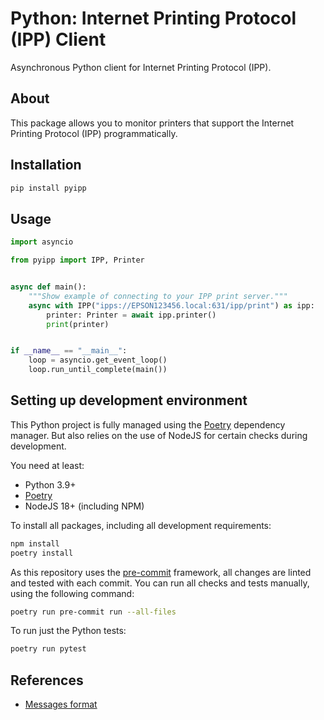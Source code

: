 # Python: Internet Printing Protocol (IPP) Client

Asynchronous Python client for Internet Printing Protocol (IPP).

## About

This package allows you to monitor printers that support the Internet Printing Protocol (IPP) programmatically.

## Installation

```bash
pip install pyipp
```

## Usage

```python
import asyncio

from pyipp import IPP, Printer


async def main():
    """Show example of connecting to your IPP print server."""
    async with IPP("ipps://EPSON123456.local:631/ipp/print") as ipp:
        printer: Printer = await ipp.printer()
        print(printer)


if __name__ == "__main__":
    loop = asyncio.get_event_loop()
    loop.run_until_complete(main())
```

## Setting up development environment

This Python project is fully managed using the [Poetry](https://python-poetry.org) dependency
manager. But also relies on the use of NodeJS for certain checks during
development.

You need at least:

- Python 3.9+
- [Poetry](https://python-poetry.org/docs/#installation)
- NodeJS 18+ (including NPM)

To install all packages, including all development requirements:

```bash
npm install
poetry install
```

As this repository uses the [pre-commit](https://pre-commit.com/) framework, all changes
are linted and tested with each commit. You can run all checks and tests
manually, using the following command:

```bash
poetry run pre-commit run --all-files
```

To run just the Python tests:

```bash
poetry run pytest
```

## References

* [Messages format](https://datatracker.ietf.org/doc/html/rfc8010#appendix-A.1)